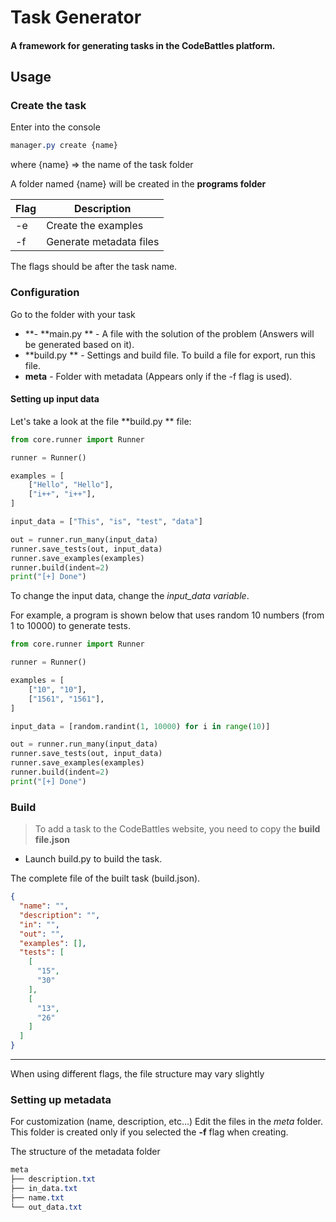 # Task Generator

#### A framework for generating tasks in the CodeBattles platform.

## Usage

### Create the task
Enter into the console
```css
manager.py create {name} 
```

where {name} => the name of the task folder

A folder named {name} will be created in the **programs folder**

| Flag | Description                        |
|------|---------------------------------|
| -e   | Create the examples            |
| -f   | Generate metadata files     |

The flags should be after the task name.

### Configuration

Go to the folder with your task

- **- **main.py ** - A file with the solution of the problem (Answers will be generated based on it).
- **build.py ** - Settings and build file. To build a file for export, run this file.
- **meta** - Folder with metadata (Appears only if the -f flag is used).



#### Setting up input data

Let's take a look at the file **build.py ** file:

```python
from core.runner import Runner

runner = Runner()

examples = [
    ["Hello", "Hello"],
    ["i++", "i++"],
]

input_data = ["This", "is", "test", "data"]

out = runner.run_many(input_data)
runner.save_tests(out, input_data)
runner.save_examples(examples)
runner.build(indent=2)
print("[+] Done")
```

To change the input data, change the *input_data variable*.

For example, a program is shown below that uses random 10 numbers (from 1 to 10000) to generate tests.

```python
from core.runner import Runner

runner = Runner()

examples = [
    ["10", "10"],
    ["1561", "1561"],
]

input_data = [random.randint(1, 10000) for i in range(10)]

out = runner.run_many(input_data)
runner.save_tests(out, input_data)
runner.save_examples(examples)
runner.build(indent=2)
print("[+] Done")
```

### Build
> To add a task to the CodeBattles website, you need to copy the **build file.json**


- Launch build.py to build the task.


The complete file of the built task (build.json).
```json
{
  "name": "",
  "description": "",
  "in": "",
  "out": "",
  "examples": [],
  "tests": [
    [
      "15",
      "30"
    ],
    [
      "13",
      "26"
    ]
  ]
}
```

___
When using different flags, the file structure may vary slightly

### Setting up metadata
For customization (name, description, etc...) Edit the files in the *meta* folder.
This folder is created only if you selected the **-f** flag when creating.

The structure of the metadata folder
```css
meta
├── description.txt
├── in_data.txt
├── name.txt
└── out_data.txt
```
